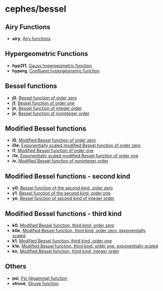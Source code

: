 # cephes/bessel

## Airy Functions

* **airy**, [Airy functions](doubldoc.md#airy)

## Hypergeometric Functions

* **hyp2f1**, [Gauss hypergeometric function](doubldoc.md#hyp2f1)
* **hyperg**, [Confluent hypergeometric function](doubldoc.md#hyperg)

## Bessel functions

* **j0**, [Bessel function of order zero](doubldoc.md#j0)
* **j1**, [Bessel function of order one](doubldoc.md#j1)
* **jn**, [Bessel function of integer order](doubldoc.md#jn)
* **jv**, [Bessel function of noninteger order](doubldoc.md#jv)

## Modified Bessel functions

* **i0**, [Modified Bessel function of order zero](doubldoc.md#i0)
* **i0e**, [Exponentially scaled modified Bessel function of order zero](doubldoc.md#i0e)
* **i1**, [Modified Bessel function of order one](doubldoc.md#i1)
* **i1e**, [Exponentially scaled modified Bessel function of order one](doubldoc.md#i1e)
* **iv**, [Modified Bessel function of noninteger order](doubldoc.md#iv)

## Modified Bessel functions - second kind

* **y0**, [Bessel function of the second kind, order zero](doubldoc.md#y0)
* **y1**, [Bessel function of the second kind, order one](doubldoc.md#y1)
* **yn**, [Bessel function of second kind of integer order](doubldoc.md#yn)

## Modified Bessel functions - third kind

* **k0**, [Modified Bessel function, third kind, order zero](doubldoc.md#k0)
* **k0e**, [Modified Bessel function, third kind, order zero, exponentially scaled](doubldoc.md#k0e)
* **k1**, [Modified Bessel function, third kind, order one](doubldoc.md#k1)
* **k1e**, [Modified Bessel function, third kind, order one, exponentially scaled](doubldoc.md#k1e)
* **kn**, [Modified Bessel function, third kind, integer order](doubldoc.md#kn)

## Others

* **psi**, [Psi (digamma) function](doubldoc.md#psi)
* **struve**, [Struve function](doubldoc.md#struve)
